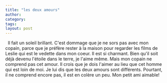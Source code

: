 ```yaml
---
title: "les deux amours"
author:
category: 
tags: 
layout: post
---
```

  Il fait un soleil brillant. C'est dommage que je ne sors pas avec mon copain, parce que je préfère rester à la maison pour regarder les films de Leslie qui est le vedette dans mon coeur. Il est si charmant. Bien qu'il soit déjà devenu l'étoile dans le terre, je l'aime même. Mais mon copain ne comprend pas cet amour. Il crois que je dois l'aimer au lieu que cet homme qui est loin de moi. Je lui dis que les deux amours sont différents. Pourtant, il ne comprend encore pas, il est en colère un peu. Mon petit ami aimable!

